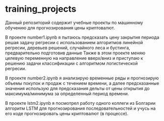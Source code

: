 # training_projects
Данный репозиторий содержит учебные проекты по машинному обучению для прогнозирования цены криптовалют.

В проекте number1.ipynb я пытаюсь предсказать цену закрытия периода решая задачу регресии с использованием алгоритмов линейной регресии, деревьев решений, случайного леса и бустинга, предварительно подготовив данные
Также в этом проекте меняю целевую переменную на направление вверх/вниз и приступаю к решению задачи классификации с алгоритмом логистической регресии.

В проекте number2.ipynb я анализирую временные ряды и прогнозирую объемы покупок и продаж с течением времени, а далее предсказанные значения использую для предсказания дельты от цены открытия до максимума/минимума за определенный период времени.

В проекте lstm2.ipynb я посмотрел работу одного коллеги из Болгарии алгоритм LSTM для прогнозирования последовательностей и учусь на его коде прогнозировать цены криптовалют (в процессе).
